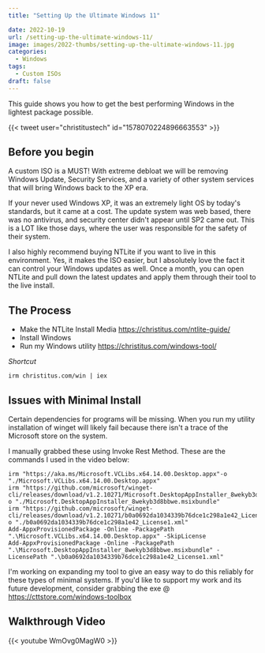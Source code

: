 ```yaml
---
title: "Setting Up the Ultimate Windows 11"

date: 2022-10-19
url: /setting-up-the-ultimate-windows-11/
image: images/2022-thumbs/setting-up-the-ultimate-windows-11.jpg
categories:
  - Windows
tags:
  - Custom ISOs
draft: false
---
```

This guide shows you how to get the best performing Windows in the lightest package possible.
<!--more-->

{{< tweet user="christitustech" id="1578070224896663553" >}}

## Before you begin

A custom ISO is a MUST! With extreme debloat we will be removing Windows Update, Security Services, and a variety of other system services that will bring Windows back to the XP era. 

If your never used Windows XP, it was an extremely light OS by today's standards, but it came at a cost. The update system was web based, there was no antivirus, and security center didn't appear until SP2 came out. This is a LOT like those days, where the user was responsible for the safety of their system. 

I also highly recommend buying NTLite if you want to live in this environment. Yes, it makes the ISO easier, but I absolutely love the fact it can control your Windows updates as well. Once a month, you can open NTLite and pull down the latest updates and apply them through their tool to the live install. 

## The Process

- Make the NTLite Install Media <https://christitus.com/ntlite-guide/>
- Install Windows
- Run my Windows utility <https://christitus.com/windows-tool/>

_Shortcut_
```
irm christitus.com/win | iex
```

## Issues with Minimal Install

Certain dependencies for programs will be missing. When you run my utility installation of winget will likely fail because there isn't a trace of the Microsoft store on the system. 

I manually grabbed these using Invoke Rest Method. These are the commands I used in the video below:

```
irm "https://aka.ms/Microsoft.VCLibs.x64.14.00.Desktop.appx"-o "./Microsoft.VCLibs.x64.14.00.Desktop.appx"
irm "https://github.com/microsoft/winget-cli/releases/download/v1.2.10271/Microsoft.DesktopAppInstaller_8wekyb3d8bbwe.msixbundle"-o "./Microsoft.DesktopAppInstaller_8wekyb3d8bbwe.msixbundle"
irm "https://github.com/microsoft/winget-cli/releases/download/v1.2.10271/b0a0692da1034339b76dce1c298a1e42_License1.xml"-o "./b0a0692da1034339b76dce1c298a1e42_License1.xml"
Add-AppxProvisionedPackage -Online -PackagePath ".\Microsoft.VCLibs.x64.14.00.Desktop.appx" -SkipLicense
Add-AppxProvisionedPackage -Online -PackagePath ".\Microsoft.DesktopAppInstaller_8wekyb3d8bbwe.msixbundle" -LicensePath ".\b0a0692da1034339b76dce1c298a1e42_License1.xml"
```

I'm working on expanding my tool to give an easy way to do this reliably for these types of minimal systems. If you'd like to support my work and its future development, consider grabbing the exe @ <https://cttstore.com/windows-toolbox>

## Walkthrough Video

{{< youtube WmOvg0MagW0 >}}
